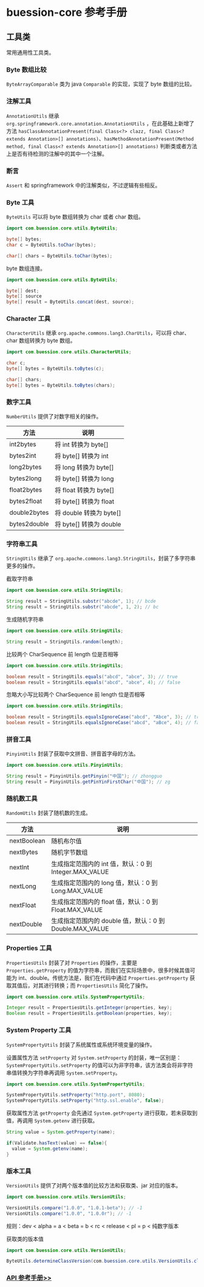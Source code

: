 # buession-core 参考手册


## 工具类


常用通用性工具类。


### Byte 数组比较

`ByteArrayComparable` 类为 java `Comparable` 的实现，实现了 byte 数组的比较。


### 注解工具

`AnnotationUtils` 继承 `org.springframework.core.annotation.AnnotationUtils` ，在此基础上新增了方法 `hasClassAnnotationPresent(final Class<?> clazz, final Class<? extends Annotation>[] annotations)`、`hasMethodAnnotationPresent(Method method, final Class<? extends Annotation>[] annotations)` 判断类或者方法上是否有待检测的注解中的其中一个注解。


### 断言

`Assert` 和 springframework 中的注解类似，不过逻辑有些相反。


### Byte 工具

`ByteUtils` 可以将 byte 数组转换为 char 或者 char 数组。

```java
import com.buession.core.utils.ByteUtils;

byte[] bytes;
char c = ByteUtils.toChar(bytes);

char[] chars = ByteUtils.toChar(bytes);
```

byte 数组连接。

```java
import com.buession.core.utils.ByteUtils;

byte[] dest;
byte[] source
byte[] result = ByteUtils.concat(dest, source);
```


### Character 工具

`CharacterUtils` 继承 `org.apache.commons.lang3.CharUtils`，可以将 char、char 数组转换为 byte 数组。

```java
import com.buession.core.utils.CharacterUtils;

char c;
byte[] bytes = ByteUtils.toBytes(c);

char[] chars;
byte[] bytes = ByteUtils.toBytes(chars);
```


### 数字工具

`NumberUtils` 提供了对数字相关的操作。

|  方法   | 说明  |
|  ----  | ----  |
| int2bytes  | 将 int 转换为 byte[] |
| bytes2int  | 将 byte[] 转换为 int |
| long2bytes  | 将 long 转换为 byte[] |
| bytes2long  | 将 byte[] 转换为 long |
| float2bytes  | 将 float 转换为 byte[] |
| bytes2float  | 将 byte[] 转换为 float |
| double2bytes  | 将 double 转换为 byte[] |
| bytes2double  | 将 byte[] 转换为 double |

### 字符串工具

`StringUtils` 继承了 `org.apache.commons.lang3.StringUtils`，封装了多字符串更多的操作。


截取字符串

```java
import com.buession.core.utils.StringUtils;

String result = StringUtils.substr("abcde", 1); // bcde
String result = StringUtils.substr("abcde", 1, 2); // bc
```

生成随机字符串

```java
import com.buession.core.utils.StringUtils;

String result = StringUtils.random(length);
```

比较两个 CharSequence 前 length 位是否相等

```java
import com.buession.core.utils.StringUtils;

boolean result = StringUtils.equals("abcd", "abce", 3); // true
boolean result = StringUtils.equals("abcd", "abce", 4); // false
```

忽略大小写比较两个 CharSequence 前 length 位是否相等

```java
import com.buession.core.utils.StringUtils;

boolean result = StringUtils.equalsIgnoreCase("abcd", "Abce", 3); // true
boolean result = StringUtils.equalsIgnoreCase("abcd", "aBce", 4); // false
```


### 拼音工具

`PinyinUtils` 封装了获取中文拼音、拼音首字母的方法。

```java
import com.buession.core.utils.PinyinUtils;

String result = PinyinUtils.getPinyin("中国"); // zhongguo
String result = PinyinUtils.getPinYinFirstChar("中国"); // zg
```

### 随机数工具

`RandomUtils` 封装了随机数的生成。

|  方法        | 说明                                                |
|  ----       | ----                                                |
| nextBoolean | 随机布尔值                                           |
| nextBytes   | 随机字节数组                                          |
| nextInt     | 生成指定范围内的 int 值，默认：0 到 Integer.MAX_VALUE   |
| nextLong    | 生成指定范围内的 long 值，默认：0 到 Long.MAX_VALUE     |
| nextFloat   | 生成指定范围内的 float 值，默认：0 到 Float.MAX_VALUE   |
| nextDouble  | 生成指定范围内的 double 值，默认：0 到 Double.MAX_VALUE |


### Properties 工具

`PropertiesUtils` 封装了对 `Properties` 的操作，主要是 `Properties.getProperty` 的值为字符串，而我们在实际场景中，很多时候其值可能为 int、double。传统方法是，我们在代码中通过 `Properties.getProperty` 获取其值后，对其进行转换；而 `PropertiesUtils` 简化了操作。

```java
import com.buession.core.utils.SystemPropertyUtils;

Integer result = PropertiesUtils.getInteger(properties, key);
Boolean result = PropertiesUtils.getBoolean(properties, key);
```


### System Property 工具

`SystemPropertyUtils` 封装了系统属性或系统环境变量的操作。

设置属性方法 `setProperty` 对 `System.setProperty` 的封装，唯一区别是：`SystemPropertyUtils.setProperty` 的值可以为非字符串，该方法类会将非字符串值转换为字符串再调用 `System.setProperty`。

```java
import com.buession.core.utils.SystemPropertyUtils;

SystemPropertyUtils.setProperty("http.port", 8080);
SystemPropertyUtils.setProperty("http.ssl.enable", false);
```

获取属性方法 `getProperty` 会先通过 `System.getProperty` 进行获取，若未获取到值，再调用 `System.getenv` 进行获取。

```java
String value = System.getProperty(name);

if(Validate.hasText(value) == false){
  value = System.getenv(name);
}
```


### 版本工具

`VersionUtils` 提供了对两个版本值的比较方法和获取类、jar 对应的版本。

```java
import com.buession.core.utils.VersionUtils;

VersionUtils.compare("1.0.0", "1.0.1-beta"); // -1
VersionUtils.compare("1.0.0", "1.0.0r"); // -1
```

规则：dev < alpha = a < beta = b < rc < release < pl = p < 纯数字版本

获取类的版本值

```java
import com.buession.core.utils.VersionUtils;

ByteUtils.determineClassVersion(com.buession.core.utils.VersionUtils.class); // 3.0.0
```


### [API 参考手册>>](https://javadoc.io/static/com.buession/buession-core/3.0.0/com/buession/core/utils/package-summary.html)